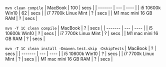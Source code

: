 `mvn clean compile`
| MacBook | 100 | secs |
| ------- | --- | ---- |
| i5 10600k Win10 | 62 | secs |
| i7 7700k Linux Mint | ? | secs | 
| M1 mac mini 16 GB RAM | ? | secs | 


`mvn -T 1C clean compile`
| MacBook | ? | secs | 
| ------- | --- | ---- |
| i5 10600k Win10 | ? | secs | 
| i7 7700k Linux Mint | ? | secs | 
| M1 mac mini 16 GB RAM | ? | secs | 


`mvn -T 1C clean install -Dmaven.test.skip -DskipTests`
| MacBook | ? | secs | 
| ------- | --- | ---- |
| i5 10600k Win10 | ? | secs | 
| i7 7700k Linux Mint | ? | secs | 
| M1 mac mini 16 GB RAM | ? | secs | 
